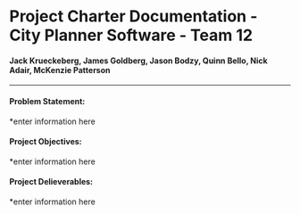 # Project Charter Documentation - City Planner Software - Team 12

#### Jack Krueckeberg, James Goldberg, Jason Bodzy, Quinn Bello, Nick Adair, McKenzie Patterson

*****

#### Problem Statement:


*enter information here


#### Project Objectives:


*enter information here


#### Project Delieverables:


*enter information here

